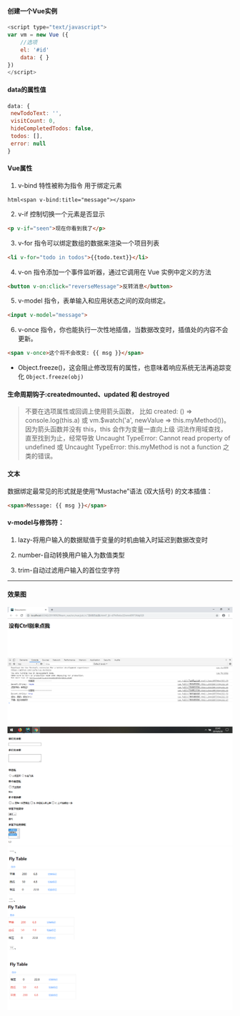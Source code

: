 #### 创建一个Vue实例

```javascript 
<script type="text/javascript">
var vm = new Vue ({
    //选项
    el: '#id'
    data: { }
})
</script>
```


#### data的属性值

 ``` javascript
 data: {
  newTodoText: '',
  visitCount: 0,
  hideCompletedTodos: false,
  todos: [],
  error: null
}
```


#### Vue属性

1. v-bind 特性被称为指令 用于绑定元素
 ```
 html<span v-bind:title="message"></span>
```
2. v-if 控制切换一个元素是否显示
 ```html
 <p v-if="seen">现在你看到我了</p>
```
3. v-for 指令可以绑定数组的数据来渲染一个项目列表
 ```html
 <li v-for="todo in todos">{{todo.text}}</li>
```
4. v-on 指令添加一个事件监听器，通过它调用在 Vue 实例中定义的方法
 ```html
 <button v-on:click="reverseMessage">反转消息</button>
```
5. v-model 指令，表单输入和应用状态之间的双向绑定。
 ```html
 <input v-model="message">
```
6.  v-once 指令，你也能执行一次性地插值，当数据改变时，插值处的内容不会更新。
 ```html
 <span v-once>这个将不会改变: {{ msg }}</span>
```

*  Object.freeze()，这会阻止修改现有的属性，也意味着响应系统无法再追踪变化
`Object.freeze(obj)`

#### 生命周期钩子:createdmounted、updated 和 destroyed

>不要在选项属性或回调上使用箭头函数，
比如 created: () => console.log(this.a) 
或 vm.$watch('a', newValue => this.myMethod())。
因为箭头函数并没有 this，this 会作为变量一直向上级
词法作用域查找，直至找到为止，经常导致 
Uncaught TypeError: Cannot read property of undefined 
或 Uncaught TypeError: this.myMethod is not a function 之类的错误。

#### 文本

数据绑定最常见的形式就是使用“Mustache”语法 (双大括号) 的文本插值：
```html
<span>Message: {{ msg }}</span>
```

#### v-model与修饰符：

1. lazy-将用户输入的数据赋值于变量的时机由输入时延迟到数据改变时

2. number-自动转换用户输入为数值类型 

3. trim-自动过滤用户输入的首位空字符


---
#### 效果图

![avatar](/src/vue.js从入门到项目实践/img/1.png)
![avatar](/src/vue.js从入门到项目实践/img/效果图.png)
![avatar](/src/vue.js从入门到项目实践/img/4.png)


